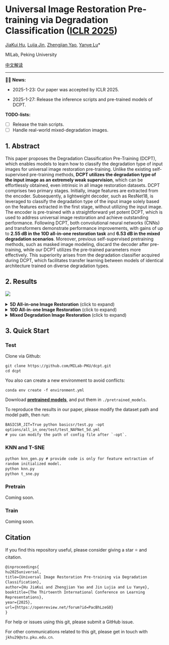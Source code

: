 # Universal Image Restoration Pre-training via Degradation Classification ([ICLR 2025](https://openreview.net/forum?id=PacBhLzeGO))

[JiaKui Hu](https://scholar.google.com/citations?user=VagFt-sAAAAJ), [Lujia Jin](https://scholar.google.com/citations?user=-BWasB8AAAAJ), [Zhengjian Yao](https://scholar.google.com/citations?user=D8rEFlEAAAAJ), [Yanye Lu](https://scholar.google.com/citations?user=WSFToOMAAAAJ)*

MILab, Peking University

[中文解读](https://blog.jongkhu.com/article/dcpt)

---

🚀️🚀️ **News:**

- 2025-1-23: Our paper was accepted by ICLR 2025.

- 2025-1-27: Release the inference scripts and pre-trained models of DCPT.

**TODO-lists:**

- [ ] Release the train scripts.
- [ ] Handle real-world mixed-degradation images.

## 1. Abstract

This paper proposes the Degradation Classification Pre-Training (DCPT), which enables models to learn how to classify the degradation type of input images for universal image restoration pre-training. Unlike the existing self-supervised pre-training methods, **DCPT utilizes the degradation type of the input image as an extremely weak supervision**, which can be effortlessly obtained, even intrinsic in all image restoration datasets. DCPT comprises two primary stages. Initially, image features are extracted from the encoder. Subsequently, a lightweight decoder, such as ResNet18, is leveraged to classify the degradation type of the input image solely based on the features extracted in the first stage, without utilizing the input image. The encoder is pre-trained with a straightforward yet potent DCPT, which is used to address universal image restoration and achieve outstanding performance. Following DCPT, both convolutional neural networks (CNNs) and transformers demonstrate performance improvements, with gains of up to **2.55 dB in the 10D all-in-one restoration task** and **6.53 dB in the mixed degradation scenarios**. Moreover, previous self-supervised pretraining methods, such as masked image modeling, discard the decoder after pre-training, while our DCPT utilizes the pre-trained parameters more effectively. This superiority arises from the degradation classifier acquired during DCPT, which facilitates transfer learning between models of identical architecture trained on diverse degradation types.

## 2. Results

![](./assets/chart.png)

<details>
<summary><strong>5D All-in-one Image Restoration</strong> (click to expand) </summary>

![](./assets/5d.png)

</details>

<details>
<summary><strong>10D All-in-one Image Restoration</strong> (click to expand) </summary>

Averaged:

![](./assets/10d.png)

PSNR and SSIM:

![](./assets/10d_me.png)

</details>

<details>
<summary><strong>Mixed Degradation Image Restoration</strong> (click to expand) </summary>

![](./assets/mixed.png)

</details>

## 3. Quick Start

### Test

Clone via Github:

```shell
git clone https://github.com/MILab-PKU/dcpt.git
cd dcpt
```

You also can create a new environment to avoid conflicts:

```
conda env create -f environment.yml
```

Download [**pretrained models**](https://drive.google.com/drive/folders/17XKKgX3gbEWoma6ZQeRh8Dfazxy1iQpj?usp=drive_link), and put them in `./pretrained_models`.

To reproduce the results in our paper, please modify the dataset path and model path, then run:

```shell
BASICSR_JIT=True python basicsr/test.py -opt options/all_in_one/test/test_NAFNet_5d.yml
# you can modify the path of config file after `-opt`.
```

### KNN and T-SNE

```shell
python knn_gen.py # provide code is only for feature extraction of random initialized model.
python knn.py
python t_sne.py
```

### Pretrain

Coming soon.

### Train

Coming soon.

## Citation

If you find this repository useful, please consider giving a star ⭐ and citation.

```
@inproceedings{
hu2025universal,
title={Universal Image Restoration Pre-training via Degradation Classification},
author={Hu JiaKui and Zhengjian Yao and Jin Lujia and Lu Yanye},
booktitle={The Thirteenth International Conference on Learning Representations},
year={2025},
url={https://openreview.net/forum?id=PacBhLzeGO}
}
```

For help or issues using this git, please submit a GitHub issue.

For other communications related to this git, please get in touch with `jkhu29@stu.pku.edu.cn`.
